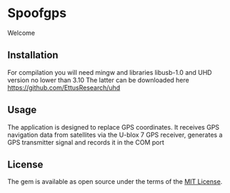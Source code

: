 # Spoofgps
Welcome
## Installation
For compilation you will need mingw and libraries libusb-1.0 and UHD version no lower than 3.10 The latter can be downloaded here https://github.com/EttusResearch/uhd
## Usage
The application is designed to replace GPS coordinates. It receives GPS navigation data from satellites via the U-blox 7 GPS receiver, generates a GPS transmitter signal and records it in the COM port
## License
The gem is available as open source under the terms of the [MIT License](https://opensource.org/licenses/MIT).
